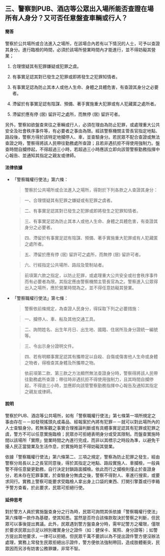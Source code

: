 ## 三、警察到PUB、酒店等公眾出入場所能否查證在場所有人身分？又可否任意盤查車輛或行人？

#### 簡答

警察於公共場所或合法進入之場所，在該場合內若有以下情況的人士，可予以查證其身分。進行臨檢的時間，必須於該場所營業時間內才能進行，並不得妨礙其營業；

1. 合理懷疑其有犯罪嫌疑或犯罪之虞。

2. 有事實足認其對已發生之犯罪或即將發生之犯罪知情者。

3. 有事實足認為防止其本人或他人生命、身體之具體危害，有查證其身分之必要者。

4. 滯留於有事實足認有陰謀、預備、著手實施重大犯罪或有人犯藏匿之處所者。

5. 滯留於應有停 (居) 留許可之處所，而無停 (居) 留許可者。

另外，警察如欲盤查來往之車輛或行人，必須在理由為防止犯罪，或處理重大公共安全及社會秩序事件等，有必要者之事由為限。經該警察機關主管長官指定地點、路段後，警察方得於該特定地攔停人、車，並查驗身分。若民眾不配合查證或無法查證之時，警察得將該人民帶往勤務處所查證；且若非遇抗拒不得使用強制力。盤查時間自攔停起，不得超過三小時，若超過三小時應該立即向該管警察勤務指揮中心報告、並通知其指定之親友或律師。

#### 法律依據

* 「警察職權行使法」第六條：

   > 警察於公共場所或合法進入之場所，得對於下列各款之人查證其身分：

   > 一、合理懷疑其有犯罪之嫌疑或有犯罪之虞者。

   > 二、有事實足認其對已發生之犯罪或即將發生之犯罪知情者。

   > 三、有事實足認為防止其本人或他人生命、身體之具體危害，有查證其身分之必要者。

   > 四、滯留於有事實足認有陰謀、預備、著手實施重大犯罪或有人犯藏匿之處所者。

   > 五、滯留於應有停 (居) 留許可之處所，而無停 (居) 留許可者。

   > 六、行經指定公共場所、路段及管制站者。

   > 前項第六款之指定，以防止犯罪，或處理重大公共安全或社會秩序事件而有必要者為限。其指定應由警察機關主管長官為之。警察進入公眾得出入之場所，應於營業時間為之，並不得任意妨礙其營業。

* 「警察職權行使法」第七條：

   > 警察依前條規定，為查證人民身分，得採取下列之必要措施：

   > 一、攔停人、車、船及其他交通工具。

   > 二、詢問姓名、出生年月日、出生地、國籍、住居所及身分證統一編號等。

   > 三、令出示身分證明文件。

   > 四、若有明顯事實足認其有攜帶足以自殺、自傷或傷害他人生命或身體之物者，得檢查其身體及所攜帶之物。

   > 依前項第二款、第三款之方法顯然無法查證身分時，警察得將該人民帶往勤務處所查證；帶往時非遇抗拒不得使用強制力，且其時間自攔停起，不得逾三小時，並應即向該管警察勤務指揮中心報告及通知其指定之親友或律師。

#### 說明

警察於PUB、酒店等公共場所，如有「警察職權行使法」第七條第一項所規定之事由存在－－如發現搖頭丸或毒品、經報案於內將有犯罪－－就可以對此場所內的人士查驗身分。若無客觀之事實合理推論判斷或有具體事實足認其有犯罪或犯罪之虞，警方不可以任意實施臨檢；民眾亦可拒絕表明身分或受其限制。而盤查實施時間以該場所「實際」營業時間之內進行完成，而非以其標示之時段為準，以避免干擾人民正當營業及生活作息，於實施時並不得妨礙其營業。

依據「警察職權行使法」第六條第二、三項之規定，警察為防止犯罪之發生，經由警察分局長以上之長官同意後，得於其指定之地點、路段實施人、車攔檢，一般員警不得任意變更勤務，自行決定封鎖路面攔檢。依此而行之攔檢則僅止於查證身分，若未存在犯罪事實，於查驗身分無虞之後，警察不得對人、車進行搜索，或要求同行。實務上警察可能要求受臨檢人拿出身上口袋的東西、打開引擎蓋或行李箱予警方查看，於此要求，民眾可拒絕行使。

#### 延伸思考

對於警方人員於實施盤查身分之行為時，民眾可詢問其係依據「警察職權行使法」第六條哪一款作為基礎，使其知悉。當然是否符合該條款取決於警察之判斷，但民眾可以事後提出異議。此外，民眾遇到警方盤查身分時，需牢記警方之權限，僅限於要求民眾出示足以辨別確實身分之證件（如：健保卡、駕照、身分證等）；如警方提出其他要求，一律可以拒絕。但民眾千萬不要誤以為不提出證件警方便沒辦法處理，實務上常發生民眾拒絕出示證件，警方便依法強制帶回，造成肢體衝突，民眾因而另涉有妨害公務罪嫌，非常不智。

